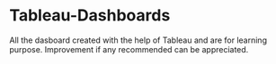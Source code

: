 # Tableau-Dashboards
All the dasboard created with the help of Tableau and are for learning purpose. Improvement if any recommended can be appreciated.
